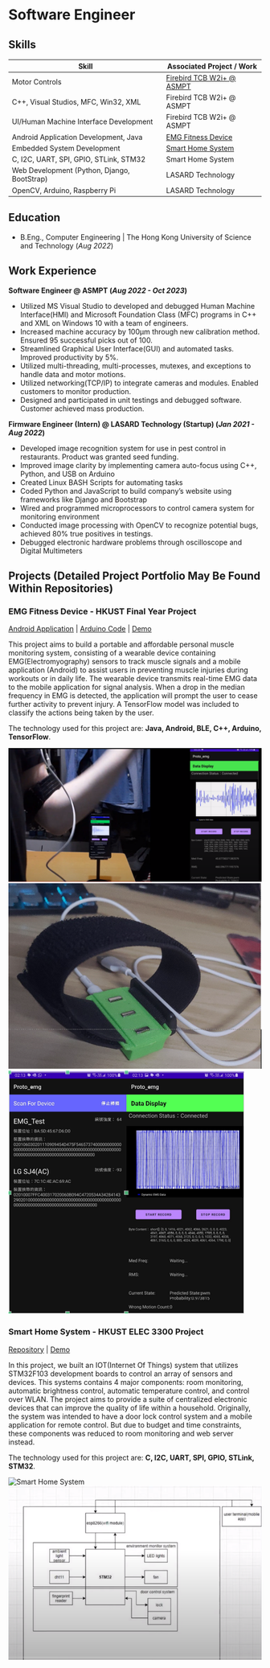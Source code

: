 # Software Engineer

## Skills

| Skill                                         | Associated Project / Work         |
|-----------------------------------------------|----------------------------|
| Motor Controls      | <a href="https://semi.asmpt.com/zh-tw/products/ap/tcb/">Firebird TCB W2i+ @ ASMPT</a> |
| C++, Visual Studios, MFC, Win32, XML                 | Firebird TCB W2i+ @ ASMPT |
| UI/Human Machine Interface Development | Firebird TCB W2i+ @ ASMPT|
| Android Application Development, Java | <a href="https://github.com/kelvinwong020/FYP_EMG_Android">EMG Fitness Device</a>|
| Embedded System Development          | <a href="https://github.com/kelvinwong020/Smart-Home-System">Smart Home System</a>|
| C, I2C, UART, SPI, GPIO, STLink, STM32         | Smart Home System |
| Web Development (Python, Django, BootStrap) | LASARD Technology |
| OpenCV, Arduino, Raspberry Pi | LASARD Technology |


## Education		        		
- B.Eng., Computer Engineering | The Hong Kong University of Science and Technology (_Aug 2022_)

## Work Experience
**Software Engineer @ ASMPT (_Aug 2022 - Oct 2023_)**
- Utilized MS Visual Studio to developed and debugged Human Machine Interface(HMI) and Microsoft 	Foundation Class (MFC) programs in C++ and XML on Windows 10 with a team of engineers.
- Increased machine accuracy by 100µm through new calibration method. Ensured 95 successful picks out of 100.
- Streamlined Graphical User Interface(GUI) and automated tasks. Improved productivity by 5%. 
- Utilized multi-threading, multi-processes, mutexes, and exceptions to handle data and motor motions.
- Utilized networking(TCP/IP) to integrate cameras and modules. Enabled customers to monitor production.
- Designed and participated in unit testings and debugged software. Customer achieved mass production.

**Firmware Engineer (Intern) @ LASARD Technology (Startup) (_Jan 2021 - Aug 2022_)**
- Developed image recognition system for use in pest control in restaurants. Product was granted seed funding.
- Improved image clarity by implementing camera auto-focus using C++, Python, and USB on Arduino
- Created Linux BASH Scripts for automating tasks
-  Coded Python and JavaScript to build company’s website using frameworks like Django and Bootstrap
- Wired and programmed microprocessors to control camera system for monitoring environment
- Conducted image processing with OpenCV to recognize potential bugs, achieved 80% true positives in testings.
- Debugged electronic hardware problems through oscilloscope and Digital Multimeters

## Projects (Detailed Project Portfolio May Be Found Within Repositories)
### EMG Fitness Device - HKUST Final Year Project
[Android Application](https://github.com/kelvinwong020/FYP_EMG_Android)
| [Arduino Code](https://github.com/whiteunicorn3404/JQ03a-21_EMG_FYP)
| [Demo](https://youtu.be/pZxpOF_Pch0)

This project aims to build a portable and affordable personal muscle monitoring system, consisting of a wearable device containing EMG(Electromyography) sensors to track muscle signals and a mobile application (Android) to assist users in preventing muscle injuries during workouts or in daily life. The wearable device transmits real-time EMG data to the mobile application for signal analysis. When a drop in the median frequency in EMG is detected, the application will prompt the user to cease further activity to prevent injury. A TensorFlow model was included to classify the actions being taken by the user.

The technology used for this project are: <b>Java, Android, BLE, C++, Arduino, TensorFlow</b>.

![EMG Lift](/assets/img/EMG_Lift.png)
![EMG_Device](/assets/img/FYP_1.png)
![EMG_App](/assets/img/FYP_2.png)

### Smart Home System - HKUST ELEC 3300 Project
[Repository](https://github.com/kelvinwong020/Smart-Home-System)
| [Demo](https://youtu.be/idSp3R__D4U)

In this project, we built an IOT(Internet Of Things) system that utilizes STM32F103 development boards to control an array of sensors and devices. This systems contains 4 major components: room monitoring, automatic brightness control, automatic temperature control, and control over WLAN. The project aims to provide a suite of centralized electronic devices that can improve the quality of life within a household. Originally, the system was intended to have a door lock control system and a mobile application for remote control. But due to budget and time constraints, these components was reduced to room monitoring and web server instead.

The technology used for this project are: <b>C, I2C, UART, SPI, GPIO, STLink, STM32</b>.

![Smart Home System](/assets/img/smart_home.jpg)
![System Diagram](/assets/img/smart_home_overview.png)
